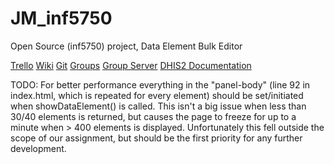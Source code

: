 JM_inf5750
==========

Open Source (inf5750) project, Data Element Bulk Editor

[Trello](https://trello.com/b/Ty2kBdZY/utvikling)
[Wiki](https://wiki.uio.no/mn/ifi/inf5750/index.php/Main_Page)
[Git](https://github.com/s176251/JM_inf5750)
[Groups](https://docs.google.com/spreadsheets/d/1wJ_RNi7ztY2xFRP-m5iqSaajG1KR_neET_R2jlpNmj4/pubhtml)
[Group Server](http://inf5750-12.uio.no/)
[DHIS2 Documentation](https://www.dhis2.org/doc/snapshot/en/developer/html/dhis2_developer_manual.html)


TODO: 
For better performance everything in the "panel-body" (line 92 in index.html, which is repeated for every element) should be set/initiated when showDataElement() is called.
This isn't a big issue when less than 30/40 elements is returned, but causes the page to freeze for up to a minute when > 400 elements is displayed.
Unfortunately this fell outside the scope of our assignment, but should be the first priority for any further development.